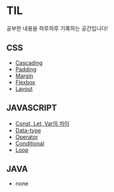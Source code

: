 # TIL
공부한 내용을 하루하루 기록하는 공간입니다!

## CSS
* [Cascading](/CSS/cascading.md)
* [Padding](/CSS/padding.md)
* [Margin](/CSS/margin.md)
* [Flexbox](/CSS/flexbox.md)
* [Layout](/CSS/layout.md)

## JAVASCRIPT
* [Const, Let, Var의 차이](/JAVASCRIPT/declaration.md)
* [Data-type](/JAVASCRIPT/data-type.md)
* [Operator](JAVASCRIPT/operators.md)
* [Conditional](/JAVASCRIPT/conditional.md)
* [Loop](/JAVASCRIPT/loops.md)

## JAVA
* none
